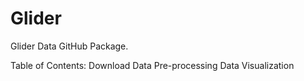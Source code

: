 # Glider
Glider Data GitHub Package. 

Table of Contents:
Download
Data Pre-processing
Data Visualization
